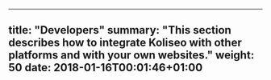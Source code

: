 
---
title: "Developers"
summary: "This section describes how to integrate Koliseo with other platforms and with your own websites."
weight: 50
date: 2018-01-16T00:01:46+01:00
---

